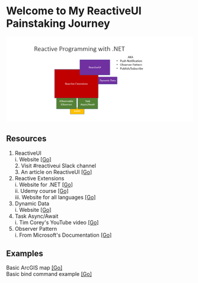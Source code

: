 # Welcome to My ReactiveUI Painstaking Journey

![AddImage](Image1.png)  

## Resources  
1. ReactiveUI  
   i. Website [[Go]](https://www.reactiveui.net/)   
   2. Visit #reactiveui Slack channel  
   3. An article on ReactiveUI [[Go]](https://www.toptal.com/wpf/reactiveui-and-mvvm-in-wpf)  
2. Reactive Extensions  
   i. Website for .NET [[Go]](https://dotnetfoundation.org/projects/reactive-extensions)   
   ii. Udemy course [[Go]](https://www.udemy.com/course/rxdotnet/)  
   iii.  Website for all languages [[Go]](http://reactivex.io/)    
3. Dynamic Data  
   i. Website [[Go]](https://dynamic-data.org/)   
4. Task Async/Await  
   i. Tim Corey's YouTube video [[Go]](https://www.youtube.com/watch?v=2moh18sh5p4)   
5. Observer Pattern  
   i. From Microsoft's Documentation [[Go]](https://docs.microsoft.com/en-us/dotnet/standard/events/observer-design-pattern)   



## Examples  

Basic ArcGIS map [[Go]](https://developers.arcgis.com/net/)  
Basic bind command example [[Go]](https://www.reactiveui.net/docs/handbook/data-binding/windows-presentation-foundation)  
